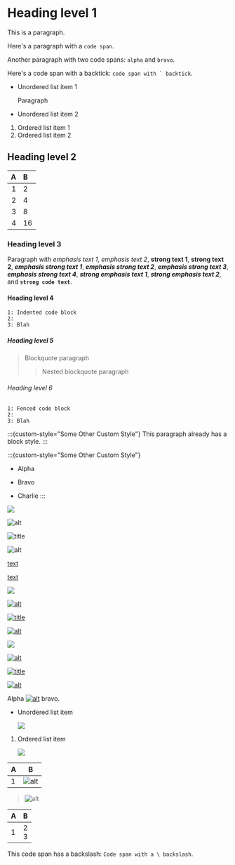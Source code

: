 # Heading level 1

This is a paragraph.

Here's a paragraph with a `code span`.

Another paragraph with two code spans: `alpha` and `bravo`.

Here's a code span with a backtick: ``code span with ` backtick``.

* Unordered list item 1

  Paragraph

* Unordered list item 2

1. Ordered list item 1
2. Ordered list item 2

## Heading level 2

A | B
---:|:---
1 | 2
2 | 4
3 | 8
4 | 16

### Heading level 3

Paragraph with
*emphasis text 1*,
_emphasis text 2_,
**strong text 1**,
__strong text 2__,
***emphasis strong text 1***,
___emphasis strong text 2___,
_**emphasis strong text 3**_,
*__emphasis strong text 4__*,
**_strong emphasis text 1_**,
__*strong emphasis text 2*__, and
**`strong code text`**.

#### Heading level 4

    1: Indented code block
    2: 
    3: Blah

##### Heading level 5

> Blockquote paragraph
>
> > Nested blockquote paragraph

###### Heading level 6

```info
1: Fenced code block
2: 
3: Blah
```

:::{custom-style="Some Other Custom Style"}
This paragraph already has a block style.
:::

:::{custom-style="Some Other Custom Style"}
* Alpha

* Bravo

* Charlie
:::

![](path)

![alt](path)

![](path "title")

![alt](path "title")

[text](url)

[text](url "title")

[![](path)](url)

[![alt](path)](url)

[![](path "title")](url)

[![alt](path "title")](url)

[![](path)](url "title")

[![alt](path)](url "title")

[![](path "title")](url "title")

[![alt](path "title")](url "title")

Alpha [![alt](path "title")](url "title") bravo.

* Unordered list item

  ![](path)

1. Ordered list item

   ![](path)

A | B
---|---
1 | ![alt](path)

> ![alt](path)

A | B
---|---
1 | 2<br>3

This code span has a backslash: `Code span with a \ backslash`.

